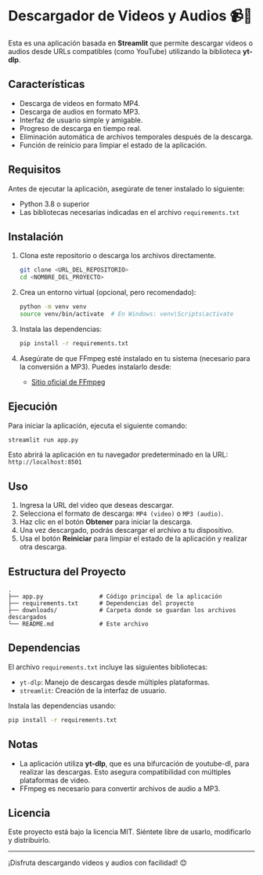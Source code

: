 # Descargador de Videos y Audios 📹🎵

Esta es una aplicación basada en **Streamlit** que permite descargar videos o audios desde URLs compatibles (como YouTube) utilizando la biblioteca **yt-dlp**.

## Características

- Descarga de videos en formato MP4.
- Descarga de audios en formato MP3.
- Interfaz de usuario simple y amigable.
- Progreso de descarga en tiempo real.
- Eliminación automática de archivos temporales después de la descarga.
- Función de reinicio para limpiar el estado de la aplicación.

## Requisitos

Antes de ejecutar la aplicación, asegúrate de tener instalado lo siguiente:

- Python 3.8 o superior
- Las bibliotecas necesarias indicadas en el archivo `requirements.txt`

## Instalación

1. Clona este repositorio o descarga los archivos directamente.
   ```bash
   git clone <URL_DEL_REPOSITORIO>
   cd <NOMBRE_DEL_PROYECTO>
   ```

2. Crea un entorno virtual (opcional, pero recomendado):
   ```bash
   python -m venv venv
   source venv/bin/activate  # En Windows: venv\Scripts\activate
   ```

3. Instala las dependencias:
   ```bash
   pip install -r requirements.txt
   ```

4. Asegúrate de que FFmpeg esté instalado en tu sistema (necesario para la conversión a MP3). Puedes instalarlo desde:
   - [Sitio oficial de FFmpeg](https://ffmpeg.org/)

## Ejecución

Para iniciar la aplicación, ejecuta el siguiente comando:

```bash
streamlit run app.py
```

Esto abrirá la aplicación en tu navegador predeterminado en la URL: `http://localhost:8501`

## Uso

1. Ingresa la URL del video que deseas descargar.
2. Selecciona el formato de descarga: `MP4 (video)` o `MP3 (audio)`.
3. Haz clic en el botón **Obtener** para iniciar la descarga.
4. Una vez descargado, podrás descargar el archivo a tu dispositivo.
5. Usa el botón **Reiniciar** para limpiar el estado de la aplicación y realizar otra descarga.

## Estructura del Proyecto

```
.
├── app.py                # Código principal de la aplicación
├── requirements.txt      # Dependencias del proyecto
├── downloads/            # Carpeta donde se guardan los archivos descargados
└── README.md             # Este archivo
```

## Dependencias

El archivo `requirements.txt` incluye las siguientes bibliotecas:

- `yt-dlp`: Manejo de descargas desde múltiples plataformas.
- `streamlit`: Creación de la interfaz de usuario.

Instala las dependencias usando:
```bash
pip install -r requirements.txt
```

## Notas

- La aplicación utiliza **yt-dlp**, que es una bifurcación de youtube-dl, para realizar las descargas. Esto asegura compatibilidad con múltiples plataformas de video.
- FFmpeg es necesario para convertir archivos de audio a MP3.

## Licencia

Este proyecto está bajo la licencia MIT. Siéntete libre de usarlo, modificarlo y distribuirlo.

---

¡Disfruta descargando videos y audios con facilidad! 😊

